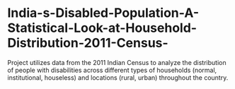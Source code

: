 # India-s-Disabled-Population-A-Statistical-Look-at-Household-Distribution-2011-Census-
Project utilizes data from the 2011 Indian Census to analyze the distribution of people with disabilities across different types of households (normal, institutional, houseless) and locations (rural, urban) throughout the country.
